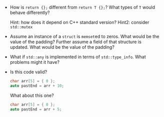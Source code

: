 - How is `return {};` different from `return T {};`? What types of `T` would behave differently?
  
  Hint: how does it depend on C++ standard version?
  Hint2: consider `std::mutex`

- Assume an instance of a `struct` is `memset`ed to zeros. What would be the value of the padding?
  Further assume a field of that structure is updated. What would be the value of the padding?

- What if `std::any` is implemented in terms of `std::type_info`. What problems might it have?

- Is this code valid?
  ```c
  char arr[5] = { 0 };
  auto pastEnd = arr + 10;
  ```

  What about this one?
  ```c
  char arr[5] = { 0 };
  auto pastEnd = arr + 5;
  ```
